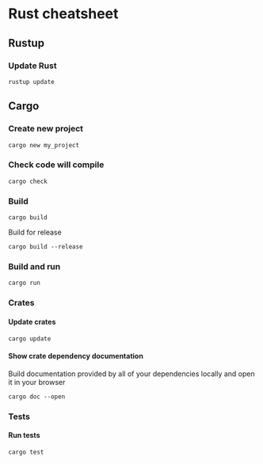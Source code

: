 # Rust cheatsheet

## Rustup

### Update Rust
```
rustup update
```

## Cargo

### Create new project
```
cargo new my_project
```

### Check code will compile
```
cargo check
```

### Build
```
cargo build
```

Build for release
```
cargo build --release
```

### Build and run
```
cargo run
```

### Crates

#### Update crates
```
cargo update
```

#### Show crate dependency documentation

Build documentation provided by all of your dependencies locally and open it in your browser
```
cargo doc --open
```

### Tests

#### Run tests
```
cargo test
```

